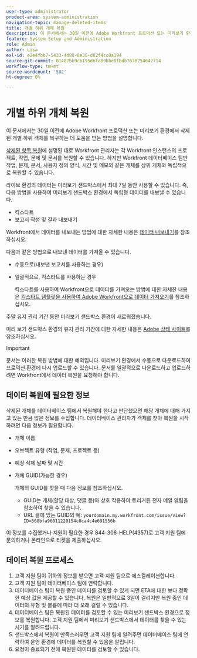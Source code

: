 ```yaml
---
user-type: administrator
product-area: system-administration
navigation-topic: manage-deleted-items
title: 개별 하위 개체 복원
description: 이 문서에서는 30일 이전에 Adobe Workfront 프로덕션 또는 미리보기 환경에서 삭제된 개별 하위 객체를 복구하는 데 도움을 받는 방법을 설명합니다.
feature: System Setup and Administration
role: Admin
author: Lisa
exl-id: e2e4fbb7-5433-4d88-8e36-d82f4cc8a194
source-git-commit: 01487bb9cb195d6fa89bbe0fbdb7678254642714
workflow-type: tm+mt
source-wordcount: '582'
ht-degree: 0%

---
```


# 개별 하위 개체 복원

이 문서에서는 30일 이전에 Adobe Workfront 프로덕션 또는 미리보기 환경에서 삭제된 개별 하위 객체를 복구하는 데 도움을 받는 방법을 설명합니다.

[삭제된 항목 복원](../../../administration-and-setup/manage-workfront/manage-deleted-items/restore-deleted-items.md)에 설명된 대로 Workfront 관리자는 각 Workfront 인스턴스의 프로젝트, 작업, 문제 및 문서를 복원할 수 있습니다. 하지만 Workfront 데이터베이스 팀만 작업, 문제, 문서, 사용자 정의 양식, 시간 및 메모와 같은 개체를 상위 개체와 독립적으로 복원할 수 있습니다.

라이브 환경의 데이터는 미리보기 샌드박스에서 최대 7일 동안 사용할 수 있습니다. 즉, 다음 방법을 사용하여 미리보기 샌드박스 환경에서 독립형 데이터를 내보낼 수 있습니다.

* 킥스타트
* 보고서 작성 및 결과 내보내기

Workfront에서 데이터를 내보내는 방법에 대한 자세한 내용은 [데이터 내보내기](../../../reports-and-dashboards/reports/creating-and-managing-reports/export-data.md)를 참조하십시오.

다음과 같은 방법으로 내보낸 데이터를 가져올 수 있습니다.

* 수동으로(내보낸 보고서를 사용하는 경우)
* 일괄적으로, 킥스타트를 사용하는 경우

  킥스타트를 사용하여 Workfront으로 데이터를 가져오는 방법에 대한 자세한 내용은 [킥스타트 템플릿을 사용하여 Adobe Workfront으로 데이터 가져오기](../../../administration-and-setup/manage-workfront/using-kick-starts/import-data-via-kickstarts.md)를 참조하십시오.

주말 유지 관리 기간 동안 미리보기 샌드박스 환경이 새로워졌습니다.

미리 보기 샌드박스 환경의 유지 관리 기간에 대한 자세한 내용은 [Adobe 상태 사이트](https://status.adobe.com)를 참조하십시오.

>[!IMPORTANT]
>
>문서는 이러한 복원 방법에 대한 예외입니다. 미리보기 환경에서 수동으로 다운로드하여 프로덕션 환경에 다시 업로드할 수 있습니다. 문서를 일괄적으로 다운로드하고 업로드하려면 Workfront에서 데이터 복원을 요청해야 합니다.

## 데이터 복원에 필요한 정보

삭제된 개체를 데이터베이스 팀에서 복원해야 한다고 판단했으면 해당 개체에 대해 가지고 있는 만큼 많은 정보를 수집합니다. 데이터베이스 관리자가 객체를 찾아 복원을 시작하려면 다음 정보가 필요합니다.

* 개체 이름
* 오브젝트 유형 (작업, 문제, 프로젝트 등)
* 예상 삭제 날짜 및 시간
* 개체 GUID(가능한 경우)

  개체의 GUID를 찾을 때 다음 정보를 참조하십시오.

   * GUID는 개체(할당 대상, 댓글 등)와 상호 작용하여 트리거된 전자 메일 알림을 참조하여 찾을 수 있습니다.
   * URL 끝에 있는 GUID의 예: `yourdomain.my.workfront.com/issue/view?ID=568bfa96011220154c8ca4c4e691556b`

이 정보를 수집했거나 지원이 필요한 경우 844-306-HELP(4357)로 고객 지원 팀에 문의하거나 온라인으로 티켓을 제출하십시오.

## 데이터 복원 프로세스

1. 고객 지원 팀이 귀하의 정보를 받으면 고객 지원 팀으로 에스컬레이션합니다.
1. 고객 지원 팀이 데이터베이스 팀에 연락합니다.
1. 데이터베이스 팀이 복원 중인 데이터를 검토할 수 있게 되면 ETA에 대한 보다 정확한 예상 값을 제공할 수 있습니다. 복원은 일반적으로 3일이 걸리지만 복원 중인 데이터의 유형 및 볼륨에 따라 더 오래 걸릴 수 있습니다.
1. 데이터베이스 팀은 복원된 데이터를 검토할 수 있는 미리보기 샌드박스 환경으로 정보를 복원합니다. 고객 지원 팀에서 미리보기 샌드박스에서 데이터를 찾을 수 있는 시기를 알려드립니다.
1. 샌드박스에서 복원이 만족스러우면 고객 지원 팀에 알려주면 데이터베이스 팀에 연락하여 운영 환경에 데이터를 복원할 수 있음을 알립니다.
1. 요청이 종료되기 전에 복원된 데이터를 검토할 수 있습니다.
